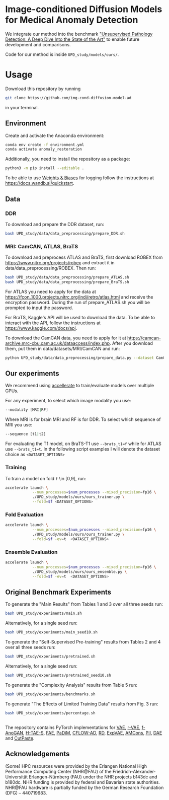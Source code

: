 # Image-conditioned Diffusion Models for Medical Anomaly Detection

We integrate our method into the benchmark ["Unsupervised Pathology Detection: A Deep Dive Into the State of the Art"](https://ieeexplore.ieee.org/document/10197302) to enable future development and comparisons. 

Code for our method is inside `UPD_study/models/ours/`.

# Usage

Download this repository by running

```bash
git clone https://github.com/img-cond-diffusion-model-ad
```

in your terminal.

## Environment

Create and activate the Anaconda environment:

```bash
conda env create -f environment.yml
conda activate anomaly_restoration
```

Additionally, you need to install the repository as a package:

```bash
python3 -m pip install --editable .
```

To be able to use [Weights & Biases](https://wandb.ai) for logging follow the instructions at https://docs.wandb.ai/quickstart.
<!-- 
A quick guide on the folder and code structure can be found [here](structure.md). -->

## Data

### DDR 

To download and prepare the DDR dataset, run:

```bash
bash UPD_study/data/data_preprocessing/prepare_DDR.sh
```

### MRI: CamCAN, ATLAS, BraTS 

To download and preprocess ATLAS and BraTS, first download ROBEX from https://www.nitrc.org/projects/robex  and extract it in data/data_preprocessing/ROBEX. Then run:

```bash
bash UPD_study/data/data_preprocessing/prepare_ATLAS.sh
bash UPD_study/data/data_preprocessing/prepare_BraTS.sh
```
For ATLAS you need to apply for the data at https://fcon_1000.projects.nitrc.org/indi/retro/atlas.html and receive the encryption password. During the run of prepare_ATLAS.sh you will be prompted to input the password.

For BraTS, Kaggle's API will be used to download the data. To be able to interact with the API, follow the instructions at https://www.kaggle.com/docs/api.

To download the CamCAN data, you need to apply for it at https://camcan-archive.mrc-cbu.cam.ac.uk/dataaccess/index.php. After you download them, put them in data/datasets/MRI/CamCAN and run:

```bash
python UPD_study/data/data_preprocessing/prepare_data.py --dataset CamCAN
```

## Our experiments

We recommend using [accellerate](https://huggingface.co/docs/accelerate/index) to train/evaluate models over multiple GPUs.

For any experiment, to select which image modality you use:
```bash
--modality [MRI|RF]
```
Where MRI is for brain MRI and RF is for DDR.
To select which sequence of MRI you use:
```bash
--sequence [t1|t2]
```
For evaluating the T1 model, on BraTS-T1 use `--brats_t1=f` while for ATLAS use `--brats_t1=t`.
In the following script examples I will denote the dataset choice as `<DATASET_OPTIONS>`
### Training

To train a model on fold `f` \in [0,9], run:

```bash
accelerate launch \
            --num_processes=$num_processes --mixed_precision=fp16 \
            ./UPD_study/models/ours/ours_trainer.py \
            --fold=$f <DATASET_OPTIONS>
```

### Fold Evaluation
```bash
accelerate launch \
            --num_processes=$num_processes --mixed_precision=fp16 \
            ./UPD_study/models/ours/ours_trainer.py \
            --fold=$f -ev=t  <DATASET_OPTIONS>
```

### Ensemble Evaluation
```bash
accelerate launch \
            --num_processes=$num_processes --mixed_precision=fp16 \
            ./UPD_study/models/ours/ours_ensemble.py \
            --fold=$f -ev=t  <DATASET_OPTIONS>
```

## Original Benchmark Experiments

To generate the "Main Results" from Tables 1 and 3 over all three seeds run:
```bash
bash UPD_study/experiments/main.sh 
```
Alternatively, for a single seed run:

```bash
bash UPD_study/experiments/main_seed10.sh 
```


To generate the "Self-Supervised Pre-training" results from Tables 2 and 4 over all three seeds run:
```bash
bash UPD_study/experiments/pretrained.sh
```
Alternatively, for a single seed run:

```bash
bash UPD_study/experiments/pretrained_seed10.sh      
```

To generate the "Complexity Analysis" results from Table 5 run:
```bash
bash UPD_study/experiments/benchmarks.sh
```

To generate "The Effects of Limited Training Data" results from Fig. 3 run:
```bash
bash UPD_study/experiments/percentage.sh
```
##

The repository contains PyTorch implementations for [VAE](https://arxiv.org/abs/1907.02796), [r-VAE](https://arxiv.org/abs/2005.00031), [f-AnoGAN](https://www.sciencedirect.com/science/article/abs/pii/S1361841518302640), [H-TAE-S](https://arxiv.org/abs/2207.02059), [FAE](https://arxiv.org/abs/2208.10992), [PaDiM](https://arxiv.org/abs/2011.08785), [CFLOW-AD](https://arxiv.org/abs/2107.12571), [RD](https://arxiv.org/abs/2201.10703), [ExpVAE](https://arxiv.org/abs/1911.07389), [AMCons](https://arxiv.org/abs/2203.01671), [PII](https://arxiv.org/abs/2107.02622), [DAE](https://openreview.net/forum?id=Bm8-t_ggzPD) and [CutPaste](https://arxiv.org/abs/2104.04015).

## Acknowledgements

(Some) HPC resources were provided by the Erlangen National High Performance Computing Center (NHR@FAU) of the Friedrich-Alexander-Universität Erlangen-Nürnberg (FAU) under the NHR projects b143dc and b180dc. NHR funding is provided by federal and Bavarian state authorities. NHR@FAU hardware is partially funded by the German Research Foundation (DFG) – 440719683.
